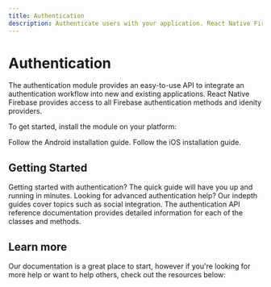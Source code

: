 ```yaml
---
title: Authentication
description: Authenticate users with your application. React Native Firebase integrates with all Firebase Auth providers.
---
```


# Authentication

The authentication module provides an easy-to-use API to integrate an authentication workflow into new and existing applications.
React Native Firebase provides access to all Firebase authentication methods and idenity providers.

To get started, install the module on your platform:

<Grid>
	<Block
		icon="android"
		color="#A5C445"
		title="Android"
		to="/<< version >>/authentication/installation#android"
	>
    Follow the Android installation guide.
	</Block>
	<Block
		icon="ios"
		color="#ffc107"
		title="iOS"
		to="/<< version >>/authentication/installation#ios"
	>
		Follow the iOS installation guide.
	</Block>
</Grid>

## Getting Started

<Grid>
	<Block
		icon="build"
		color="#ffc107"
		title="Quick Start"
		to="/<< version >>/authentication/quick-start"
	>
    Getting started with authentication? The quick guide will have you up and running in minutes. 
	</Block>
	<Block
		icon="ios"
		color="#4CAF50"
		title="Guides"
		to="/guides?tag=auth"
	>
    Looking for advanced authentication help? Our indepth guides cover topics such as social integration.
	</Block>
  <Block
		icon="layers"
		color="#03A9F4"
		title="Reference"
		to="/<< version >>/authentication/reference"
	>
    The authentication API reference documentation provides detailed information for each of the classes and methods.
	</Block>
</Grid>

## Learn more

Our documentation is a great place to start, however if you're looking for more help or want to help others, 
check out the resources below:

<Grid>
	<Block
		icon="build"
		color="#ffc107"
		title="Stack Overflow"
		to="https://stackoverflow.com/questions/tagged/react-native-firebase-auth"
	/>
	<Block
		icon="ios"
		color="#4CAF50"
		title="Github Issues"
		to="https://github.com/invertase/react-native-firebase/issues?utf8=%E2%9C%93&q=is%3Aissue+sort%3Aupdated-desc+label%3Aauth+"
	/>
  <Block
		icon="layers"
		color="#03A9F4"
		title="Firebase Documentation"
		to="https://firebase.google.com/docs/auth/"
	/>
</Grid>
